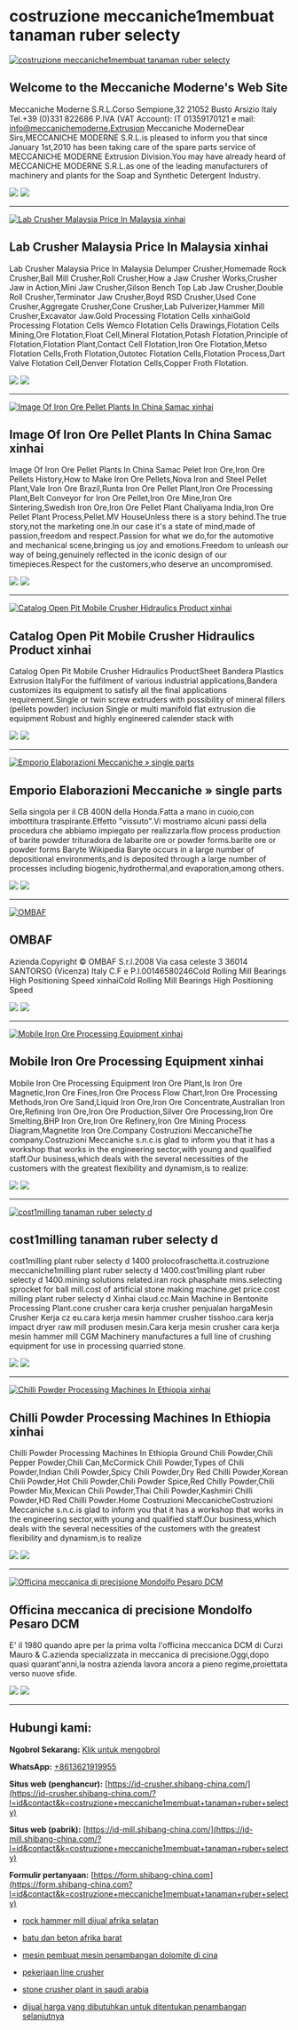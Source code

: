 # costruzione meccaniche1membuat tanaman ruber selecty

<a href="https://swt.shibang-china.com/?l=id&img&k=costruzione+meccaniche1membuat+tanaman+ruber+selecty" target="_blank">![costruzione meccaniche1membuat tanaman ruber selecty](http://static.shibang-china.com/all-800x300/634.jpg)</a>

## Welcome to the Meccaniche Moderne's Web Site
Meccaniche Moderne S.R.L.Corso Sempione,32 21052 Busto Arsizio Italy Tel.+39 (0)331 822686 P.IVA (VAT Account): IT 01359170121 e mail: info@meccanichemoderne.Extrusion Meccaniche ModerneDear Sirs,MECCANICHE MODERNE S.R.L.is pleased to inform you that since January 1st,2010 has been taking care of the spare parts service of MECCANICHE MODERNE Extrusion Division.You may have already heard of MECCANICHE MODERNE S.R.L.as one of the leading manufacturers of machinery and plants for the Soap and Synthetic Detergent Industry.


<a href="https://whatsapp.shibangsoft.com/WhatsApp.php" target="_blank" title="WhatsApp">![](http://static.shibang-china.com/icon/whatsapp.png)</a> <a href="https://swt.shibang-china.com/?l=id&icon&k=costruzione+meccaniche1membuat+tanaman+ruber+selecty" target="_blank">![](http://static.shibang-china.com/icon/chat-id.png)</a>

---

<a href="https://swt.shibang-china.com/?l=id&img&k=costruzione+meccaniche1membuat+tanaman+ruber+selecty" target="_blank">![Lab Crusher Malaysia Price In Malaysia xinhai](http://static.shibang-china.com/all-800x300/1374.jpg)</a>

## Lab Crusher Malaysia Price In Malaysia xinhai
Lab Crusher Malaysia Price In Malaysia Delumper Crusher,Homemade Rock Crusher,Ball Mill Crusher,Roll Crusher,How a Jaw Crusher Works,Crusher Jaw in Action,Mini Jaw Crusher,Gilson Bench Top Lab Jaw Crusher,Double Roll Crusher,Terminator Jaw Crusher,Boyd RSD Crusher,Used Cone Crusher,Aggregate Crusher,Cone Crusher,Lab Pulverizer,Hammer Mill Crusher,Excavator Jaw.Gold Processing Flotation Cells xinhaiGold Processing Flotation Cells Wemco Flotation Cells Drawings,Flotation Cells Mining,Ore Flotation,Float Cell,Mineral Flotation,Potash Flotation,Principle of Flotation,Flotation Plant,Contact Cell Flotation,Iron Ore Flotation,Metso Flotation Cells,Froth Flotation,Outotec Flotation Cells,Flotation Process,Dart Valve Flotation Cell,Denver Flotation Cells,Copper Froth Flotation.


<a href="https://whatsapp.shibangsoft.com/WhatsApp.php" target="_blank" title="WhatsApp">![](http://static.shibang-china.com/icon/whatsapp.png)</a> <a href="https://swt.shibang-china.com/?l=id&icon&k=costruzione+meccaniche1membuat+tanaman+ruber+selecty" target="_blank">![](http://static.shibang-china.com/icon/chat-id.png)</a>

---

<a href="https://swt.shibang-china.com/?l=id&img&k=costruzione+meccaniche1membuat+tanaman+ruber+selecty" target="_blank">![Image Of Iron Ore Pellet Plants In China Samac xinhai](http://static.shibang-china.com/all-800x300/997.jpg)</a>

## Image Of Iron Ore Pellet Plants In China Samac xinhai
Image Of Iron Ore Pellet Plants In China Samac Pelet Iron Ore,Iron Ore Pellets History,How to Make Iron Ore Pellets,Nova Iron and Steel Pellet Plant,Vale Iron Ore Brazil,Runta Iron Ore Pellet Plant,Iron Ore Processing Plant,Belt Conveyor for Iron Ore Pellet,Iron Ore Mine,Iron Ore Sintering,Swedish Iron Ore,Iron Ore Pellet Plant Chaliyama India,Iron Ore Pellet Plant Process,Pellet.MV HouseUnless there is a story behind.The true story,not the marketing one.In our case it's a state of mind,made of passion,freedom and respect.Passion for what we do,for the automotive and mechanical scene,bringing us joy and emotions.Freedom to unleash our way of being,genuinely reflected in the iconic design of our timepieces.Respect for the customers,who deserve an uncompromised.


<a href="https://whatsapp.shibangsoft.com/WhatsApp.php" target="_blank" title="WhatsApp">![](http://static.shibang-china.com/icon/whatsapp.png)</a> <a href="https://swt.shibang-china.com/?l=id&icon&k=costruzione+meccaniche1membuat+tanaman+ruber+selecty" target="_blank">![](http://static.shibang-china.com/icon/chat-id.png)</a>

---

<a href="https://swt.shibang-china.com/?l=id&img&k=costruzione+meccaniche1membuat+tanaman+ruber+selecty" target="_blank">![Catalog Open Pit Mobile Crusher Hidraulics Product xinhai](http://static.shibang-china.com/all-800x300/520.jpg)</a>

## Catalog Open Pit Mobile Crusher Hidraulics Product xinhai
Catalog Open Pit Mobile Crusher Hidraulics ProductSheet Bandera Plastics Extrusion ItalyFor the fulfilment of various industrial applications,Bandera customizes its equipment to satisfy all the final applications requirement.Single or twin screw extruders with possibility of mineral fillers (pellets powder) inclusion Single or multi manifold flat extrusion die equipment Robust and highly engineered calender stack with


<a href="https://whatsapp.shibangsoft.com/WhatsApp.php" target="_blank" title="WhatsApp">![](http://static.shibang-china.com/icon/whatsapp.png)</a> <a href="https://swt.shibang-china.com/?l=id&icon&k=costruzione+meccaniche1membuat+tanaman+ruber+selecty" target="_blank">![](http://static.shibang-china.com/icon/chat-id.png)</a>

---

<a href="https://swt.shibang-china.com/?l=id&img&k=costruzione+meccaniche1membuat+tanaman+ruber+selecty" target="_blank">![Emporio Elaborazioni Meccaniche » single parts](http://static.shibang-china.com/all-800x300/1460.jpg)</a>

## Emporio Elaborazioni Meccaniche » single parts
Sella singola per il CB 400N della Honda.Fatta a mano in cuoio,con imbottitura traspirante.Effetto "vissuto".Vi mostriamo alcuni passi della procedura che abbiamo impiegato per realizzarla.flow process production of barite powder trituradora de labarite ore or powder forms.barite ore or powder forms Baryte Wikipedia Baryte occurs in a large number of depositional environments,and is deposited through a large number of processes including biogenic,hydrothermal,and evaporation,among others.


<a href="https://whatsapp.shibangsoft.com/WhatsApp.php" target="_blank" title="WhatsApp">![](http://static.shibang-china.com/icon/whatsapp.png)</a> <a href="https://swt.shibang-china.com/?l=id&icon&k=costruzione+meccaniche1membuat+tanaman+ruber+selecty" target="_blank">![](http://static.shibang-china.com/icon/chat-id.png)</a>

---

<a href="https://swt.shibang-china.com/?l=id&img&k=costruzione+meccaniche1membuat+tanaman+ruber+selecty" target="_blank">![OMBAF](http://static.shibang-china.com/all-800x300/656.jpg)</a>

## OMBAF
Azienda.Copyright © OMBAF S.r.l.2008 Via casa celeste 3 36014 SANTORSO (Vicenza) Italy C.F e P.I.00146580246Cold Rolling Mill Bearings High Positioning Speed xinhaiCold Rolling Mill Bearings High Positioning Speed


<a href="https://whatsapp.shibangsoft.com/WhatsApp.php" target="_blank" title="WhatsApp">![](http://static.shibang-china.com/icon/whatsapp.png)</a> <a href="https://swt.shibang-china.com/?l=id&icon&k=costruzione+meccaniche1membuat+tanaman+ruber+selecty" target="_blank">![](http://static.shibang-china.com/icon/chat-id.png)</a>

---

<a href="https://swt.shibang-china.com/?l=id&img&k=costruzione+meccaniche1membuat+tanaman+ruber+selecty" target="_blank">![Mobile Iron Ore Processing Equipment xinhai](http://static.shibang-china.com/all-800x300/1067.jpg)</a>

## Mobile Iron Ore Processing Equipment xinhai
Mobile Iron Ore Processing Equipment Iron Ore Plant,Is Iron Ore Magnetic,Iron Ore Fines,Iron Ore Process Flow Chart,Iron Ore Processing Methods,Iron Ore Sand,Liquid Iron Ore,Iron Ore Concentrate,Australian Iron Ore,Refining Iron Ore,Iron Ore Production,Silver Ore Processing,Iron Ore Smelting,BHP Iron Ore,Iron Ore Refinery,Iron Ore Mining Process Diagram,Magnetite Iron Ore.Company Costruzioni MeccanicheThe company.Costruzioni Meccaniche s.n.c.is glad to inform you that it has a workshop that works in the engineering sector,with young and qualified staff.Our business,which deals with the several necessities of the customers with the greatest flexibility and dynamism,is to realize:


<a href="https://whatsapp.shibangsoft.com/WhatsApp.php" target="_blank" title="WhatsApp">![](http://static.shibang-china.com/icon/whatsapp.png)</a> <a href="https://swt.shibang-china.com/?l=id&icon&k=costruzione+meccaniche1membuat+tanaman+ruber+selecty" target="_blank">![](http://static.shibang-china.com/icon/chat-id.png)</a>

---

<a href="https://swt.shibang-china.com/?l=id&img&k=costruzione+meccaniche1membuat+tanaman+ruber+selecty" target="_blank">![cost1milling tanaman ruber selecty d](http://static.shibang-china.com/all-800x300/503.jpg)</a>

## cost1milling tanaman ruber selecty d
cost1milling plant ruber selecty d 1400 prolocofraschetta.it.costruzione meccaniche1milling plant ruber selecty d 1400.cost1milling plant ruber selecty d 1400.mining solutions related.iran rock phasphate mins.selecting sprocket for ball mill.cost of artificial stone making machine.get price.cost milling plant ruber selecty d Xinhai claud.cc.Main Machine in Bentonite Processing Plant.cone crusher cara kerja crusher penjualan hargaMesin Crusher Kerja cz eu.cara kerja mesin hammer crusher tisshoo.cara kerja impact dryer raw mill produsen mesin.Cara kerja mesin crusher cara kerja mesin hammer mill CGM Machinery manufactures a full line of crushing equipment for use in processing quarried stone.


<a href="https://whatsapp.shibangsoft.com/WhatsApp.php" target="_blank" title="WhatsApp">![](http://static.shibang-china.com/icon/whatsapp.png)</a> <a href="https://swt.shibang-china.com/?l=id&icon&k=costruzione+meccaniche1membuat+tanaman+ruber+selecty" target="_blank">![](http://static.shibang-china.com/icon/chat-id.png)</a>

---

<a href="https://swt.shibang-china.com/?l=id&img&k=costruzione+meccaniche1membuat+tanaman+ruber+selecty" target="_blank">![Chilli Powder Processing Machines In Ethiopia xinhai](http://static.shibang-china.com/all-800x300/1408.jpg)</a>

## Chilli Powder Processing Machines In Ethiopia xinhai
Chilli Powder Processing Machines In Ethiopia Ground Chili Powder,Chili Pepper Powder,Chili Can,McCormick Chili Powder,Types of Chili Powder,Indian Chili Powder,Spicy Chili Powder,Dry Red Chilli Powder,Korean Chili Powder,Hot Chili Powder,Chili Powder Spice,Red Chilly Powder,Chili Powder Mix,Mexican Chili Powder,Thai Chili Powder,Kashmiri Chilli Powder,HD Red Chilli Powder.Home Costruzioni MeccanicheCostruzioni Meccaniche s.n.c.is glad to inform you that it has a workshop that works in the engineering sector,with young and qualified staff.Our business,which deals with the several necessities of the customers with the greatest flexibility and dynamism,is to realize


<a href="https://whatsapp.shibangsoft.com/WhatsApp.php" target="_blank" title="WhatsApp">![](http://static.shibang-china.com/icon/whatsapp.png)</a> <a href="https://swt.shibang-china.com/?l=id&icon&k=costruzione+meccaniche1membuat+tanaman+ruber+selecty" target="_blank">![](http://static.shibang-china.com/icon/chat-id.png)</a>

---

<a href="https://swt.shibang-china.com/?l=id&img&k=costruzione+meccaniche1membuat+tanaman+ruber+selecty" target="_blank">![Officina meccanica di precisione Mondolfo Pesaro DCM](http://static.shibang-china.com/all-800x300/1098.jpg)</a>

## Officina meccanica di precisione Mondolfo Pesaro DCM
E' il 1980 quando apre per la prima volta l'officina meccanica DCM di Curzi Mauro & C.azienda specializzata in meccanica di precisione.Oggi,dopo quasi quarant'anni,la nostra azienda lavora ancora a pieno regime,proiettata verso nuove sfide.

<a href="https://whatsapp.shibangsoft.com/WhatsApp.php" target="_blank" title="WhatsApp">![](http://static.shibang-china.com/icon/whatsapp.png)</a> <a href="https://swt.shibang-china.com/?l=id&icon&k=costruzione+meccaniche1membuat+tanaman+ruber+selecty" target="_blank">![](http://static.shibang-china.com/icon/chat-id.png)</a>

---
## Hubungi kami:

**Ngobrol Sekarang:** [Klik untuk mengobrol](https://swt.shibang-china.com?l=id&contact&k=costruzione+meccaniche1membuat+tanaman+ruber+selecty)

**WhatsApp:**  [+8613621919955](https://whatsapp.shibangsoft.com/WhatsApp.php)

**Situs web (penghancur):** [https://id-crusher.shibang-china.com/](https://id-crusher.shibang-china.com/?l=id&contact&k=costruzione+meccaniche1membuat+tanaman+ruber+selecty)

**Situs web (pabrik):** [https://id-mill.shibang-china.com/](https://id-mill.shibang-china.com/?l=id&contact&k=costruzione+meccaniche1membuat+tanaman+ruber+selecty)

**Formulir pertanyaan:** [https://form.shibang-china.com](https://form.shibang-china.com?l=id&contact&k=costruzione+meccaniche1membuat+tanaman+ruber+selecty)

* [rock hammer mill dijual afrika selatan](../3/rock%20hammer%20mill%20dijual%20afrika%20selatan.md)

* [batu dan beton afrika barat](../2/batu%20dan%20beton%20afrika%20barat.md)

* [mesin pembuat mesin penambangan dolomite di cina](../2/mesin%20pembuat%20mesin%20penambangan%20dolomite%20di%20cina.md)

* [pekerjaan line crusher](../5/pekerjaan%20line%20crusher.md)

* [stone crusher plant in saudi arabia](../5/stone%20crusher%20plant%20in%20saudi%20arabia.md)

* [dijual harga yang dibutuhkan untuk ditentukan penambangan selanjutnya](../5/dijual%20harga%20yang%20dibutuhkan%20untuk%20ditentukan%20penambangan%20selanjutnya.md)